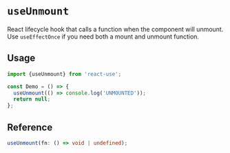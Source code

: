 # `useUnmount`

React lifecycle hook that calls a function when the component will unmount. Use `useEffectOnce` if you need both a mount and unmount function.

## Usage

```jsx
import {useUnmount} from 'react-use';

const Demo = () => {
  useUnmount(() => console.log('UNMOUNTED'));
  return null;
};
```

## Reference

```ts
useUnmount(fn: () => void | undefined);
```
